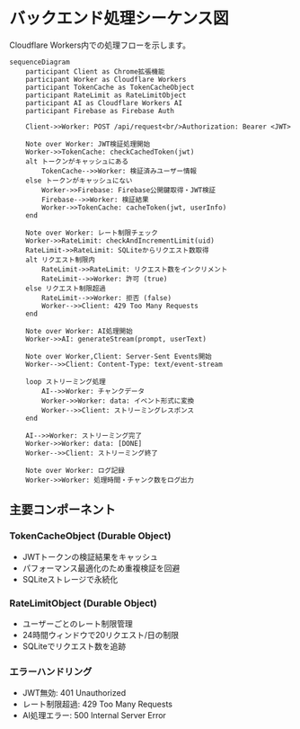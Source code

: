 # バックエンド処理シーケンス図

Cloudflare Workers内での処理フローを示します。

```mermaid
sequenceDiagram
    participant Client as Chrome拡張機能
    participant Worker as Cloudflare Workers
    participant TokenCache as TokenCacheObject
    participant RateLimit as RateLimitObject
    participant AI as Cloudflare Workers AI
    participant Firebase as Firebase Auth

    Client->>Worker: POST /api/request<br/>Authorization: Bearer <JWT>
    
    Note over Worker: JWT検証処理開始
    Worker->>TokenCache: checkCachedToken(jwt)
    alt トークンがキャッシュにある
        TokenCache-->>Worker: 検証済みユーザー情報
    else トークンがキャッシュにない
        Worker->>Firebase: Firebase公開鍵取得・JWT検証
        Firebase-->>Worker: 検証結果
        Worker->>TokenCache: cacheToken(jwt, userInfo)
    end
    
    Note over Worker: レート制限チェック
    Worker->>RateLimit: checkAndIncrementLimit(uid)
    RateLimit->>RateLimit: SQLiteからリクエスト数取得
    alt リクエスト制限内
        RateLimit->>RateLimit: リクエスト数をインクリメント
        RateLimit-->>Worker: 許可 (true)
    else リクエスト制限超過
        RateLimit-->>Worker: 拒否 (false)
        Worker-->>Client: 429 Too Many Requests
    end
    
    Note over Worker: AI処理開始
    Worker->>AI: generateStream(prompt, userText)
    
    Note over Worker,Client: Server-Sent Events開始
    Worker-->>Client: Content-Type: text/event-stream
    
    loop ストリーミング処理
        AI-->>Worker: チャンクデータ
        Worker->>Worker: data: イベント形式に変換
        Worker-->>Client: ストリーミングレスポンス
    end
    
    AI-->>Worker: ストリーミング完了
    Worker->>Worker: data: [DONE]
    Worker-->>Client: ストリーミング終了
    
    Note over Worker: ログ記録
    Worker->>Worker: 処理時間・チャンク数をログ出力
```

## 主要コンポーネント

### TokenCacheObject (Durable Object)
- JWTトークンの検証結果をキャッシュ
- パフォーマンス最適化のため重複検証を回避
- SQLiteストレージで永続化

### RateLimitObject (Durable Object)  
- ユーザーごとのレート制限管理
- 24時間ウィンドウで20リクエスト/日の制限
- SQLiteでリクエスト数を追跡

### エラーハンドリング
- JWT無効: 401 Unauthorized
- レート制限超過: 429 Too Many Requests  
- AI処理エラー: 500 Internal Server Error